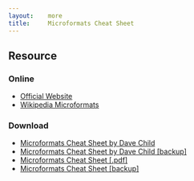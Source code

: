 ```yaml
---
layout:    more
title:     Microformats Cheat Sheet 
---
```

<div class="content content-400">
    <div class="board board-326">
        <h2 class="board-title">Resource</h2>
        <div class="board-card">
            <h3 class="board-card-title">Online</h3>
            <ul>
                <li><a href="http://microformats.org/">Official Website</a></li>
                <li><a href="http://en.wikipedia.org/wiki/Microformats">Wikipedia Microformats</a></li>
            </ul>
        </div>
        <div class="board-card">
            <h3 class="board-card-title">Download</h3>
            <ul>
                <li><a href="http://www.addedbytes.com/cheat-sheets/microformats-cheat-sheet/">Microformats Cheat Sheet by Dave Child</a></li>
                <li><a href="/static/cs/microformats_cheat_sheet.pdf">Microformats Cheat Sheet by Dave Child [backup]</a></li>
                <li><a href="http://suda.co.uk/projects/microformats/cheatsheet/">Microformats Cheat Sheet [.pdf]</a></li>
                <li><a href="/static/cs/microformats.cheatsheet.pdf">Microformats Cheat Sheet [backup]</a></li>
            </ul>
        </div>
    </div>
</div>
